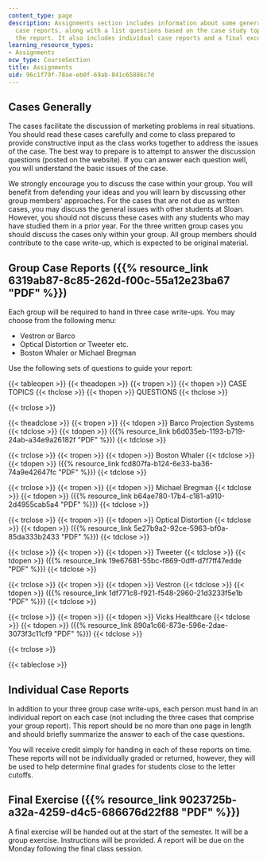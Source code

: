 ```yaml
---
content_type: page
description: Assignments section includes information about some general cases, group
  case reports, along with a list questions based on the case study topics to guide
  the report. It also includes individual case reports and a final excercise.
learning_resource_types:
- Assignments
ocw_type: CourseSection
title: Assignments
uid: 96c1f79f-78ae-eb0f-69ab-841c65886c7d
---
```


Cases Generally
---------------

The cases facilitate the discussion of marketing problems in real situations. You should read these cases carefully and come to class prepared to provide constructive input as the class works together to address the issues of the case. The best way to prepare is to attempt to answer the discussion questions (posted on the website). If you can answer each question well, you will understand the basic issues of the case.

We strongly encourage you to discuss the case within your group. You will benefit from defending your ideas and you will learn by discussing other group members' approaches. For the cases that are not due as written cases, you may discuss the general issues with other students at Sloan. However, you should not discuss these cases with any students who may have studied them in a prior year. For the three written group cases you should discuss the cases only within your group. All group members should contribute to the case write-up, which is expected to be original material.

Group Case Reports ({{% resource_link 6319ab87-8c85-262d-f00c-55a12e23ba67 "PDF" %}})
-----------------------------------------------------------

Each group will be required to hand in three case write-ups. You may choose from the following menu:

*   Vestron or Barco
*   Optical Distortion or Tweeter etc.
*   Boston Whaler or Michael Bregman

Use the following sets of questions to guide your report:

{{< tableopen >}}
{{< theadopen >}}
{{< tropen >}}
{{< thopen >}}
CASE TOPICS
{{< thclose >}}
{{< thopen >}}
QUESTIONS
{{< thclose >}}

{{< trclose >}}

{{< theadclose >}}
{{< tropen >}}
{{< tdopen >}}
Barco Projection Systems
{{< tdclose >}}
{{< tdopen >}}
({{% resource_link b6d035eb-1193-b719-24ab-a34e9a26182f "PDF" %}})
{{< tdclose >}}

{{< trclose >}}
{{< tropen >}}
{{< tdopen >}}
Boston Whaler
{{< tdclose >}}
{{< tdopen >}}
({{% resource_link fcd807fa-b124-6e33-ba36-74a9e42647fc "PDF" %}})
{{< tdclose >}}

{{< trclose >}}
{{< tropen >}}
{{< tdopen >}}
Michael Bregman
{{< tdclose >}}
{{< tdopen >}}
({{% resource_link b64ae780-17b4-c181-a910-2d4955cab5a4 "PDF" %}})
{{< tdclose >}}

{{< trclose >}}
{{< tropen >}}
{{< tdopen >}}
Optical Distortion
{{< tdclose >}}
{{< tdopen >}}
({{% resource_link 5e27b9a2-92ce-5963-bf0a-85da333b2433 "PDF" %}})
{{< tdclose >}}

{{< trclose >}}
{{< tropen >}}
{{< tdopen >}}
Tweeter
{{< tdclose >}}
{{< tdopen >}}
({{% resource_link 19e67681-55bc-f869-0dff-d7f7ff47edde "PDF" %}})
{{< tdclose >}}

{{< trclose >}}
{{< tropen >}}
{{< tdopen >}}
Vestron
{{< tdclose >}}
{{< tdopen >}}
({{% resource_link 1df771c8-f921-f548-2960-21d3233f5e1b "PDF" %}})
{{< tdclose >}}

{{< trclose >}}
{{< tropen >}}
{{< tdopen >}}
Vicks Healthcare
{{< tdclose >}}
{{< tdopen >}}
({{% resource_link 890a1c66-873e-596e-2dae-3073f3c11cf9 "PDF" %}})
{{< tdclose >}}

{{< trclose >}}

{{< tableclose >}}

Individual Case Reports
-----------------------

In addition to your three group case write-ups, each person must hand in an individual report on each case (not including the three cases that comprise your group report). This report should be no more than one page in length and should briefly summarize the answer to each of the case questions.

You will receive credit simply for handing in each of these reports on time. These reports will not be individually graded or returned, however, they will be used to help determine final grades for students close to the letter cutoffs.

Final Exercise ({{% resource_link 9023725b-a32a-4259-d4c5-686676d22f88 "PDF" %}})
-------------------------------------------------------

A final exercise will be handed out at the start of the semester. It will be a group exercise. Instructions will be provided. A report will be due on the Monday following the final class session.